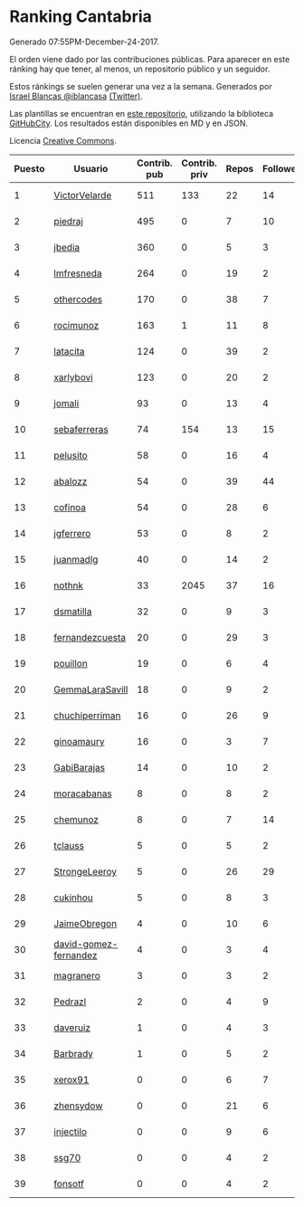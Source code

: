 # Ranking Cantabria

Generado 07:55PM-December-24-2017.

El orden viene dado por las contribuciones públicas. Para aparecer en este ránking hay que tener, al menos, un repositorio público y un seguidor.

Estos ránkings se suelen generar una vez a la semana. Generados por [Israel Blancas @iblancasa](https://github.com/iblancasa/) [(Twitter)](https://twitter.com/iblancasa).

Las plantillas se encuentran en [este repositorio](https://github.com/iblancasa/GH-Spanish-Ranking), utilizando la biblioteca [GitHubCity](https://github.com/iblancasa/GitHubCity). Los resultados están disponibles en MD y en JSON.

Licencia [Creative Commons](https://creativecommons.org/licenses/by/4.0/).

| Puesto   |  Usuario  | Contrib. pub | Contrib. priv |Repos| Followers | Desde |  Avatar  |
|----------|-----------|--------------|---------------|-----|-----------|-------|----------|
|1|[VictorVelarde](https://github.com/VictorVelarde)|511|133|22|14|2010-10-28|![VictorVelarde](https://avatars0.githubusercontent.com/u/458196)|
|2|[piedraj](https://github.com/piedraj)|495|0|7|10|2012-12-05|![piedraj](https://avatars3.githubusercontent.com/u/2972752)|
|3|[jbedia](https://github.com/jbedia)|360|0|5|3|2013-10-28|![jbedia](https://avatars3.githubusercontent.com/u/5796721)|
|4|[lmfresneda](https://github.com/lmfresneda)|264|0|19|2|2015-06-20|![lmfresneda](https://avatars2.githubusercontent.com/u/12979415)|
|5|[othercodes](https://github.com/othercodes)|170|0|38|7|2013-06-25|![othercodes](https://avatars3.githubusercontent.com/u/4815856)|
|6|[rocimunoz](https://github.com/rocimunoz)|163|1|11|8|2013-03-02|![rocimunoz](https://avatars3.githubusercontent.com/u/3746906)|
|7|[latacita](https://github.com/latacita)|124|0|39|2|2013-05-03|![latacita](https://avatars1.githubusercontent.com/u/4329371)|
|8|[xarlybovi](https://github.com/xarlybovi)|123|0|20|2|2015-10-28|![xarlybovi](https://avatars1.githubusercontent.com/u/15369154)|
|9|[jomali](https://github.com/jomali)|93|0|13|4|2012-02-01|![jomali](https://avatars3.githubusercontent.com/u/1397370)|
|10|[sebaferreras](https://github.com/sebaferreras)|74|154|13|15|2016-02-12|![sebaferreras](https://avatars3.githubusercontent.com/u/17194770)|
|11|[pelusito](https://github.com/pelusito)|58|0|16|4|2016-04-22|![pelusito](https://avatars2.githubusercontent.com/u/18612896)|
|12|[abalozz](https://github.com/abalozz)|54|0|39|44|2012-01-08|![abalozz](https://avatars1.githubusercontent.com/u/1312336)|
|13|[cofinoa](https://github.com/cofinoa)|54|0|28|6|2013-07-26|![cofinoa](https://avatars1.githubusercontent.com/u/5098603)|
|14|[jgferrero](https://github.com/jgferrero)|53|0|8|2|2015-03-12|![jgferrero](https://avatars1.githubusercontent.com/u/11438536)|
|15|[juanmadlg](https://github.com/juanmadlg)|40|0|14|2|2011-11-04|![juanmadlg](https://avatars0.githubusercontent.com/u/1173469)|
|16|[nothnk](https://github.com/nothnk)|33|2045|37|16|2009-09-05|![nothnk](https://avatars0.githubusercontent.com/u/123532)|
|17|[dsmatilla](https://github.com/dsmatilla)|32|0|9|3|2011-02-14|![dsmatilla](https://avatars0.githubusercontent.com/u/618172)|
|18|[fernandezcuesta](https://github.com/fernandezcuesta)|20|0|29|3|2014-04-16|![fernandezcuesta](https://avatars0.githubusercontent.com/u/7312236)|
|19|[pouillon](https://github.com/pouillon)|19|0|6|4|2013-09-16|![pouillon](https://avatars0.githubusercontent.com/u/5470877)|
|20|[GemmaLaraSavill](https://github.com/GemmaLaraSavill)|18|0|9|2|2015-05-08|![GemmaLaraSavill](https://avatars3.githubusercontent.com/u/12323749)|
|21|[chuchiperriman](https://github.com/chuchiperriman)|16|0|26|9|2008-11-25|![chuchiperriman](https://avatars2.githubusercontent.com/u/36635)|
|22|[ginoamaury](https://github.com/ginoamaury)|16|0|3|7|2016-09-06|![ginoamaury](https://avatars0.githubusercontent.com/u/22031838)|
|23|[GabiBarajas](https://github.com/GabiBarajas)|14|0|10|2|2017-01-18|![GabiBarajas](https://avatars1.githubusercontent.com/u/25196739)|
|24|[moracabanas](https://github.com/moracabanas)|8|0|8|2|2013-05-09|![moracabanas](https://avatars0.githubusercontent.com/u/4382333)|
|25|[chemunoz](https://github.com/chemunoz)|8|0|7|14|2016-01-13|![chemunoz](https://avatars0.githubusercontent.com/u/16680009)|
|26|[tclauss](https://github.com/tclauss)|5|0|5|2|2013-02-11|![tclauss](https://avatars3.githubusercontent.com/u/3531048)|
|27|[StrongeLeeroy](https://github.com/StrongeLeeroy)|5|0|26|29|2011-06-03|![StrongeLeeroy](https://avatars0.githubusercontent.com/u/828457)|
|28|[cukinhou](https://github.com/cukinhou)|5|0|8|3|2015-12-14|![cukinhou](https://avatars2.githubusercontent.com/u/16288214)|
|29|[JaimeObregon](https://github.com/JaimeObregon)|4|0|10|6|2010-09-27|![JaimeObregon](https://avatars1.githubusercontent.com/u/417226)|
|30|[david-gomez-fernandez](https://github.com/david-gomez-fernandez)|4|0|3|4|2012-03-23|![david-gomez-fernandez](https://avatars0.githubusercontent.com/u/1568677)|
|31|[magranero](https://github.com/magranero)|3|0|3|2|2016-03-30|![magranero](https://avatars3.githubusercontent.com/u/18167085)|
|32|[Pedrazl](https://github.com/Pedrazl)|2|0|4|9|2014-12-04|![Pedrazl](https://avatars1.githubusercontent.com/u/10074431)|
|33|[daveruiz](https://github.com/daveruiz)|1|0|4|3|2012-08-16|![daveruiz](https://avatars2.githubusercontent.com/u/2165375)|
|34|[Barbrady](https://github.com/Barbrady)|1|0|5|2|2014-01-18|![Barbrady](https://avatars1.githubusercontent.com/u/6436548)|
|35|[xerox91](https://github.com/xerox91)|0|0|6|7|2011-04-19|![xerox91](https://avatars0.githubusercontent.com/u/740021)|
|36|[zhensydow](https://github.com/zhensydow)|0|0|21|6|2011-05-09|![zhensydow](https://avatars1.githubusercontent.com/u/777247)|
|37|[injectilo](https://github.com/injectilo)|0|0|9|6|2014-09-01|![injectilo](https://avatars1.githubusercontent.com/u/8612274)|
|38|[ssg70](https://github.com/ssg70)|0|0|4|2|2015-11-04|![ssg70](https://avatars0.githubusercontent.com/u/15652669)|
|39|[fonsotf](https://github.com/fonsotf)|0|0|4|2|2015-11-03|![fonsotf](https://avatars1.githubusercontent.com/u/15630996)|
